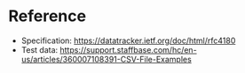 # Reference


- Specification: https://datatracker.ietf.org/doc/html/rfc4180
- Test data: https://support.staffbase.com/hc/en-us/articles/360007108391-CSV-File-Examples